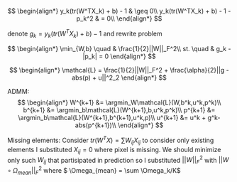 $$
\begin{align*}
y_k(tr(W^TX_k) + b) - 1 & \geq 0\\
y_k(tr(W^TX_k) + b) - 1  -p_k^2 & = 0\\
\end{align*}
$$

denote $g_k =y_k(tr(W^TX_k) + b) - 1$ and rewrite problem

$$
\begin{align*}
\min_{W,b} \quad & \frac{1}{2}||W||_F^2\\
st. \quad & g_k -|p_k| = 0
\end{align*}
$$

$$
\begin{align*}
\mathcal{L} = \frac{1}{2}||W||_F^2 + \frac{\alpha}{2}||g - abs(p) + u||^2_2
\end{align*}
$$

ADMM:
$$
\begin{align*}
W^{k+1} &= \argmin_W\mathcal{L}(W,b^k,u^k,p^k)\\
    b^{k+1} &= \argmin_b\mathcal{L}(W^{k+1},b,u^k,p^k)\\
p^{k+1} &= \argmin_b\mathcal{L}(W^{k+1},b^{k+1},u^k,p)\\
u^{k+1} &= u^k + g^k-abs(p^{k+1})\\
\end{align*}
$$

Missing elements:
Consider $tr(W^TX) = \sum W_{ij}X_{ij}$ to consider only existing elements I substituted $X_{ij} = 0$ where pixel is missing. We should minimize only such $W_{ij}$ that partisipated in prediction so I substituted $||W||^2_F$ with $||W \circ \Omega_{mean}||^2_F$ where $ \Omega_{mean} = \sum \Omega_k/K$
